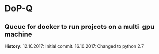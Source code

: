 # DoP-Q
## Queue for docker to run projects on a multi-gpu machine ##

__History:__
12.10.2017: Initial commit.
16.10.2017: Changed to python 2.7
